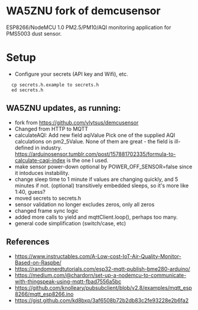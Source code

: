 # WA5ZNU fork of demcusensor

ESP8266/NodeMCU 1.0 PM2.5/PM10/AQI monitoring application for PMS5003 dust sensor.

# Setup
- Configure your secrets (API key and Wifi), etc.
```
  cp secrets.h.example to secrets.h
  ed secrets.h
```


## WA5ZNU updates, as running:
- fork from https://github.com/vlytsus/demcusensor
- Changed from HTTP to MQTT
- calculateAQI: Add new field aqiValue
  Pick one of the supplied AQI calculations on pm2_5Value.
  None of them are great - the field is ill-defined in industry.
  <https://arduinosensor.tumblr.com/post/157881702335/formula-to-calculate-caqi-index>
  is the one I used.
- make sensor power-down optional by POWER_OFF_SENSOR=false
  since it intoduces instability.
- change sleep time to 1 minute if values are changing quickly,
  and 5 minutes if not. (optional)
  transitively embedded sleeps, so it's more like 1:40, guess?
- moved secrets to secrets.h
- sensor validation no longer excludes zeros, only all zeros
- changed frame sync logic
- added more calls to yield and mqttClient.loop(), perhaps too many.
- general code simplification (switch/case, etc)

## References
- https://www.instructables.com/A-Low-cost-IoT-Air-Quality-Monitor-Based-on-Raspbe/
- https://randomnerdtutorials.com/esp32-mqtt-publish-bme280-arduino/
- https://medium.com/@chardorn/set-up-a-nodemcu-to-communicate-with-thingspeak-using-mqtt-fbad7556a5bc
- https://github.com/knolleary/pubsubclient/blob/v2.8/examples/mqtt_esp8266/mqtt_esp8266.ino
- https://gist.github.com/kd8bxp/3af6508b72b2db83c2fe93228e2b6fa2
